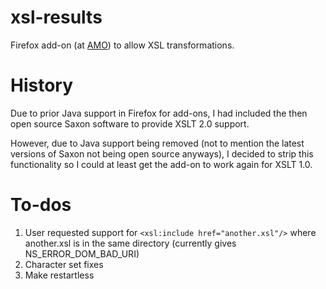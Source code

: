 # xsl-results

Firefox add-on (at [AMO](https://addons.mozilla.org/en-US/firefox/addon/xsl-results/)) to allow XSL transformations.

# History

Due to prior Java support in Firefox for add-ons, I had included the then
open source Saxon software to provide XSLT 2.0 support.

However, due to Java support being removed (not to mention the latest
versions of Saxon not being open source anyways), I decided to
strip this functionality so I could at least get the add-on to
work again for XSLT 1.0.

# To-dos

1. User requested support for `<xsl:include href="another.xsl"/>` where another.xsl is in the same directory (currently gives NS_ERROR_DOM_BAD_URI)
1. Character set fixes
1. Make restartless
